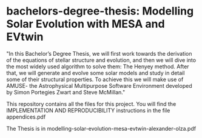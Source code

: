 # bachelors-degree-thesis: Modelling Solar Evolution with MESA and EVtwin

"In this Bachelor’s Degree Thesis, we will first work towards the derivation of the equations of stellar structure and evolution, and then we will dive into the most widely used
algorithm to solve them: The Henyey method.
After that, we will generate and evolve some solar models and study in detail some of
their structural properties. To achieve this we will make use of AMUSE- the Astrophysical Multipurpose Software Environment developed by Simon Portegies Zwart and Steve
McMillan."

This repository contains all the files for this project. 
You will find the IMPLEMENTATION AND REPRODUCIBILITY instructions in the file appendices.pdf

The Thesis is in modelling-solar-evolution-mesa-evtwin-alexander-olza.pdf
